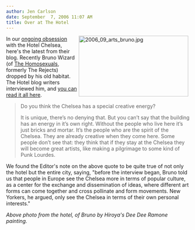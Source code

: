 ```yaml
---
author: Jen Carlson
date: September  7, 2006 11:07 AM
title: Over at The Hotel
---
```


<p><img alt="2006_09_arts_bruno.jpg" src="https://web.archive.org/web/20110723225132im_/http://www.gothamist.com/attachments/arts_jen/2006_09_arts_bruno.jpg" width="300" height="166" align="right" hspace="5">In our <a href="https://web.archive.org/web/20110723225132/http://legends.typepad.com/living_with_legends_the_h/2006/04/gothamist.html">ongoing obsession</a> with the Hotel Chelsea, here&apos;s the latest from their blog. Recently Bruno Wizard (of <a href="https://web.archive.org/web/20110723225132/http://www.myspace.com/thehomosexuals">The Homosexuals</a>, formerly The Rejects) dropped by his old habitat. The Hotel blog writers interviewed him, and <a href="https://web.archive.org/web/20110723225132/http://legends.typepad.com/living_with_legends_the_h/2006/09/a_punk_lourdes_.html">you can read it all here</a>. </p>

<blockquote>Do you think the Chelsea has a special creative energy?

<p>It is unique, there&#x2019;s no denying that. But you can&#x2019;t say that the building has an energy in it&#x2019;s own right. Without the people who live here it&#x2019;s just bricks and mortar. It&#x2019;s the people who are the spirit of the Chelsea. They are already creative when they come here. Some people don&#x2019;t see that: they think that if they stay at the Chelsea they will become great artists, like making a pilgrimage to some kind of Punk Lourdes. </p></blockquote><p></p>

<p>We found the Editor&apos;s note on the above quote to be quite true of not only the hotel but the entire city, saying, &quot;before the interview began, Bruno told us that people in Europe see the Chelsea more in terms of popular culture, as a center for the exchange and dissemination of ideas, where different art forms can come together and cross pollinate and form movements. New Yorkers, he argued, only see the Chelsea in terms of their own personal interests.&quot;</p>

<p><em>Above photo from the hotel, of Bruno by Hiroya&apos;s Dee Dee Ramone painting.</em></p>